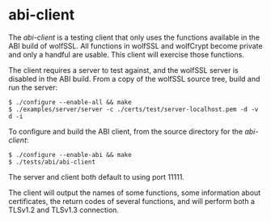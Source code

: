 abi-client
==========

The _abi-client_ is a testing client that only uses the functions available
in the ABI build of wolfSSL. All functions in wolfSSL and wolfCrypt become
private and only a handful are usable. This client will exercise those
functions.

The client requires a server to test against, and the wolfSSL server is
disabled in the ABI build. From a copy of the wolfSSL source tree, build
and run the server:

    $ ./configure --enable-all && make
    $ ./examples/server/server -c ./certs/test/server-localhost.pem -d -v d -i

To configure and build the ABI client, from the source directory for the
_abi-client_:

    $ ./configure --enable-abi && make
    $ ./tests/abi/abi-client

The server and client both default to using port 11111.

The client will output the names of some functions, some information about
certificates, the return codes of several functions, and will perform both
a TLSv1.2 and TLSv1.3 connection.
